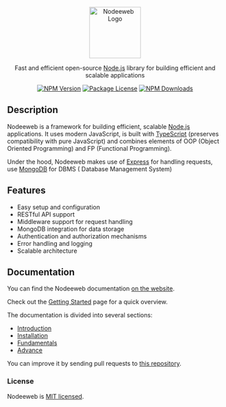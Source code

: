 <p align="center">
  <a href="https://nodeeweb.com/" target="_blank"><img src="https://nodeeweb.com/customer/file-1697289012501.webp" width="120" alt="Nodeeweb Logo" /></a>
</p>

  <p align="center">Fast and efficient open-source <a href="https://nodejs.org" 
  ref="nofollow" target="_blank">Node.js</a> library for building efficient and scalable applications</p>
    <p align="center">
<a href="https://www.npmjs.com/~nodeeweb" target="_blank" rel="nofollow"><img src="https://img.shields.io/npm/v/@nodeeweb/shop" alt="NPM Version" /></a>
<a href="https://www.npmjs.com/~nodeeweb" target="_blank" rel="nofollow"><img src="https://img.shields.io/npm/l/@nodeeweb/shop" alt="Package License" /></a>
<a href="https://www.npmjs.com/~nodeeweb" target="_blank" rel="nofollow"><img src="https://img.shields.io/npm/dm/@nodeeweb/shop" alt="NPM Downloads" /></a>

## Description

Nodeeweb is a framework for building efficient, scalable <a href="https://nodejs.org" target="_blank" rel="nofollow">Node.js</a> applications. It uses modern JavaScript, is built with <a href="https://www.typescriptlang.org" target="_blank" rel="nofollow">TypeScript</a> (preserves compatibility with pure JavaScript) and combines elements of OOP (Object Oriented Programming) and FP (Functional Programming).

<p>Under the hood, Nodeeweb makes use of <a href="https://expressjs.com/" target="_blank" rel="nofollow">Express</a> for handling requests, use <a href="https://www.mongodb.com/" target="_blank" rel="nofollow">MongoDB</a> for DBMS ( Database Management System)</p>


## Features

- Easy setup and configuration
- RESTful API support
- Middleware support for request handling
- MongoDB integration for data storage
- Authentication and authorization mechanisms
- Error handling and logging
- Scalable architecture

## Documentation

You can find the Nodeeweb documentation [on the website](https://docs.nodeeweb.com/).  

Check out the [Getting Started](https://docs.nodeeweb.com/docs/Get%20Started/Installation) page for a quick overview.

The documentation is divided into several sections:

* [Introduction](https://docs.nodeeweb.com/docs/)
* [Installation](https://docs.nodeeweb.com/docs/Get%20Started/Installation)
* [Fundamentals](https://docs.nodeeweb.com/docs/category/fundamentals)
* [Advance](https://docs.nodeeweb.com/docs/category/advance)

You can improve it by sending pull requests to [this repository](https://github.com/idehweb/nodeeweb).

### License

Nodeeweb is [MIT licensed](./LICENSE).
